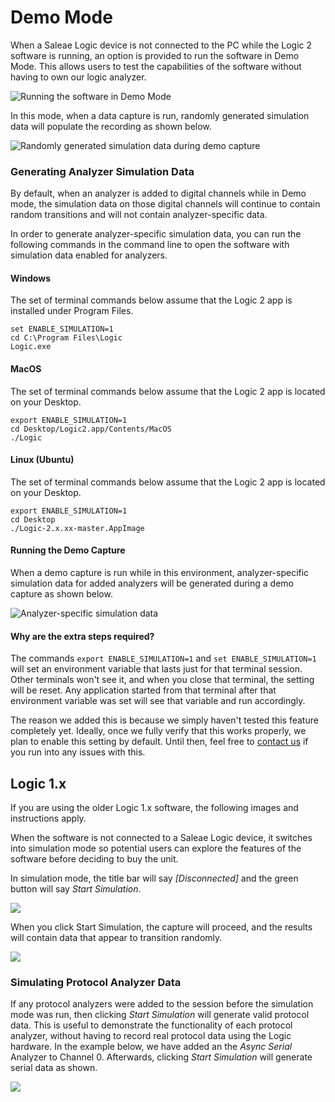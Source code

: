 # Demo Mode

When a Saleae Logic device is not connected to the PC while the Logic 2 software is running, an option is provided to run the software in Demo Mode. This allows users to test the capabilities of the software without having to own our logic analyzer.

![Running the software in Demo Mode](../../.gitbook/assets/screen-shot-2021-04-13-at-5.17.22-pm.png)

In this mode, when a data capture is run, randomly generated simulation data will populate the recording as shown below.

![Randomly generated simulation data during demo capture](../../.gitbook/assets/screen-shot-2021-04-13-at-5.20.23-pm.png)

### Generating Analyzer Simulation Data

By default, when an analyzer is added to digital channels while in Demo mode, the simulation data on those digital channels will continue to contain random transitions and will not contain analyzer-specific data.

In order to generate analyzer-specific simulation data, you can run the following commands in the command line to open the software with simulation data enabled for analyzers.

#### Windows

The set of terminal commands below assume that the Logic 2 app is installed under Program Files.

```
set ENABLE_SIMULATION=1
cd C:\Program Files\Logic
Logic.exe
```

#### MacOS

The set of terminal commands below assume that the Logic 2 app is located on your Desktop.

```
export ENABLE_SIMULATION=1
cd Desktop/Logic2.app/Contents/MacOS
./Logic
```

#### Linux (Ubuntu)

The set of terminal commands below assume that the Logic 2 app is located on your Desktop.

```
export ENABLE_SIMULATION=1
cd Desktop
./Logic-2.x.xx-master.AppImage
```

#### Running the Demo Capture

When a demo capture is run while in this environment, analyzer-specific simulation data for added analyzers will be generated during a demo capture as shown below.

![Analyzer-specific simulation data](../../.gitbook/assets/untitled.png)

#### Why are the extra steps required?

The commands `export ENABLE_SIMULATION=1` and `set ENABLE_SIMULATION=1` will set an environment variable that lasts just for that terminal session. Other terminals won't see it, and when you close that terminal, the setting will be reset. Any application started from that terminal after that environment variable was set will see that variable and run accordingly.

The reason we added this is because we simply haven't tested this feature completely yet. Ideally, once we fully verify that this works properly, we plan to enable this setting by default. Until then, feel free to [contact us](https://contact.saleae.com/hc/en-us/requests/new) if you run into any issues with this.



## Logic 1.x

If you are using the older Logic 1.x software, the following images and instructions apply.

When the software is not connected to a Saleae Logic device, it switches into simulation mode so potential users can explore the features of the software before deciding to buy the unit.

In simulation mode, the title bar will say _\[Disconnected]_ and the green button will say _Start Simulation_.&#x20;

![](https://trello-attachments.s3.amazonaws.com/55f0ad9685db3c82f0f3aeba/5ae220e1cb015c014d4b4936/30ef9ace4896111a083853b2a1552941/Start-sim.png)

When you click Start Simulation, the capture will proceed, and the results will contain data that appear to transition randomly.

![](https://trello-attachments.s3.amazonaws.com/55f0ad9685db3c82f0f3aeba/5ae220e1cb015c014d4b4936/d8c8397cf987aef9056a0f5dad339796/sim-data.png)

### **Simulating Protocol Analyzer Data**

If any protocol analyzers were added to the session before the simulation mode was run, then clicking _Start Simulation_ will generate valid protocol data. This is useful to demonstrate the functionality of each protocol analyzer, without having to record real protocol data using the Logic hardware. In the example below, we have added an the _Async Serial_ Analyzer to Channel 0. Afterwards, clicking _Start Simulation_ will generate serial data as shown.

![](https://trello-attachments.s3.amazonaws.com/55f0ad9685db3c82f0f3aeba/5ae220e1cb015c014d4b4936/8e0d64ab4755e8acfd3b9c54e2fa1604/protocol-sim.png)
